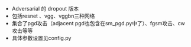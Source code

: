 + Adversarial 的 dropout 版本
+ 包括resnet 、vgg、vggbn三种网络
+ 集合了pgd攻击（adjacent pgd也包含在sm_pgd.py中了）、fgsm攻击、cw攻击等等
+ 具体参数设置见config.py